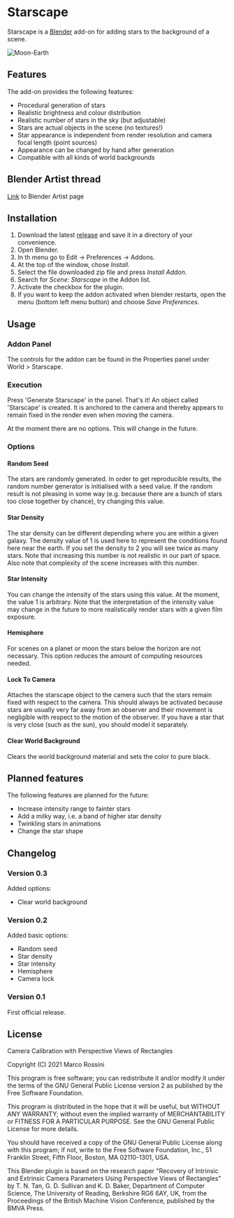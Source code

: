 # Starscape

Starscape is a [Blender](http://www.blender.org) add-on for adding stars to the background of a scene.

![Moon-Earth](https://raw.githubusercontent.com/wiki/mrossini-ethz/starscape/images/moon-earth.png)

## Features
The add-on provides the following features:
- Procedural generation of stars
- Realistic brightness and colour distribution
- Realistic number of stars in the sky (but adjustable)
- Stars are actual objects in the scene (no textures!)
- Star appearance is independent from render resolution and camera focal length (point sources)
- Appearance can be changed by hand after generation
- Compatible with all kinds of world backgrounds

## Blender Artist thread
[Link](https://blenderartists.org/t/starscape-add-on/1336930 "Link") to Blender Artist page

## Installation
1. Download the latest [release](https://github.com/mrossini-ethz/starscape/releases) and save it in a directory of your convenience.
2. Open Blender.
3. In th menu go to Edit -> Preferences -> Addons.
4. At the top of the window, chose *Install*.
5. Select the file downloaded zip file and press *Install Addon*.
6. Search for *Scene: Starscape* in the Addon list.
7. Activate the checkbox for the plugin.
8. If you want to keep the addon activated when blender restarts, open the menu (bottom left menu button) and choose *Save Preferences*.

## Usage

### Addon Panel
The controls for the addon can be found in the Properties panel under World > Starscape.

### Execution
Press 'Generate Starscape' in the panel. That's it! An object called 'Starscape' is created. It is anchored to the camera and thereby appears to remain fixed in the render even when moving the camera.

At the moment there are no options. This will change in the future.

### Options

#### Random Seed
The stars are randomly generated. In order to get reproducible results, the random number generator is initialised with a seed value. If the random result is not pleasing in some way (e.g. because there are a bunch of stars too close together by chance), try changing this value.

#### Star Density
The star density can be different depending where you are within a given galaxy. The density value of 1 is used here to represent the conditions found here near the earth. If you set the density to 2 you will see twice as many stars. Note that increasing this number is not realistic in our part of space. Also note that complexity of the scene increases with this number.

#### Star Intensity
You can change the intensity of the stars using this value. At the moment, the value 1 is arbitrary. Note that the interpretation of the intensity value may change in the future to more realistically render stars with a given film exposure.

#### Hemisphere
For scenes on a planet or moon the stars below the horizon are not necessary. This option reduces the amount of computing resources needed.

#### Lock To Camera
Attaches the starscape object to the camera such that the stars remain fixed with respect to the camera. This should always be activated because stars are usually very far away from an observer and their movement is negligible with respect to the motion of the observer. If you have a star that is very close (such as the sun), you should model it separately.

#### Clear World Background
Clears the world background material and sets the color to pure black.

## Planned features
The following features are planned for the future:
- Increase intensity range to fainter stars
- Add a milky way, i.e. a band of higher star density
- Twinkling stars in animations
- Change the star shape

## Changelog

### Version 0.3
Added options:
- Clear world background

### Version 0.2
Added basic options:
- Random seed
- Star density
- Star intensity
- Hemisphere
- Camera lock

### Version 0.1
First official release.

## License
Camera Calibration with Perspective Views of Rectangles

Copyright (C) 2021  Marco Rossini

This program is free software; you can redistribute it and/or
modify it under the terms of the GNU General Public License
version 2 as published by the Free Software Foundation.

This program is distributed in the hope that it will be useful,
but WITHOUT ANY WARRANTY; without even the implied warranty of
MERCHANTABILITY or FITNESS FOR A PARTICULAR PURPOSE.  See the
GNU General Public License for more details.

You should have received a copy of the GNU General Public License
along with this program; if not, write to the Free Software
Foundation, Inc., 51 Franklin Street, Fifth Floor, Boston, MA  02110-1301, USA.

This Blender plugin is based on the research paper "Recovery of Intrinsic
and Extrinsic Camera Parameters Using Perspective Views of Rectangles" by
T. N. Tan, G. D. Sullivan and K. D. Baker, Department of Computer Science,
The University of Reading, Berkshire RG6 6AY, UK,
from the Proceedings of the British Machine Vision Conference, published by
the BMVA Press.
